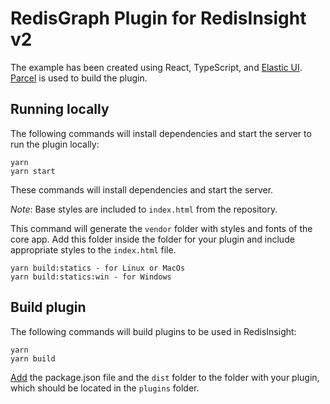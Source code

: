 # RedisGraph Plugin for RedisInsight v2

The example has been created using React, TypeScript, and [Elastic UI](https://elastic.github.io/eui/#/). 
[Parcel](https://parceljs.org/) is used to build the plugin.

## Running locally

The following commands will install dependencies and start the server to run the plugin locally:
```
yarn
yarn start
```
These commands will install dependencies and start the server. 

_Note_: Base styles are included to `index.html` from the repository.

This command will generate the `vendor` folder with styles and fonts of the core app. Add this folder 
inside the folder for your plugin and include appropriate styles to the `index.html` file.

```
yarn build:statics - for Linux or MacOs
yarn build:statics:win - for Windows
```

## Build plugin

The following commands will build plugins to be used in RedisInsight:
```
yarn
yarn build
```

[Add](../../../../../docs/plugins/installation.md) the package.json file and the 
`dist` folder to the folder with your plugin, which should be located in the `plugins` folder.
